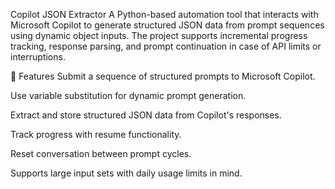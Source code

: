 Copilot JSON Extractor
A Python-based automation tool that interacts with Microsoft Copilot to generate structured JSON data from prompt sequences using dynamic object inputs. The project supports incremental progress tracking, response parsing, and prompt continuation in case of API limits or interruptions.

🚀 Features
Submit a sequence of structured prompts to Microsoft Copilot.

Use variable substitution for dynamic prompt generation.

Extract and store structured JSON data from Copilot's responses.

Track progress with resume functionality.

Reset conversation between prompt cycles.

Supports large input sets with daily usage limits in mind.

